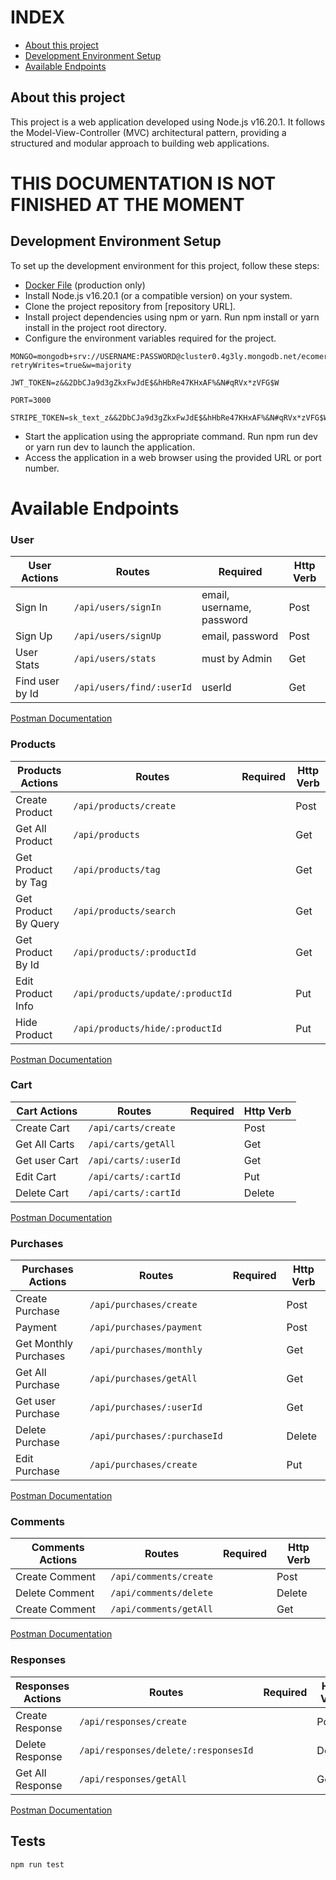 # INDEX

- [About this project](#About-this-project)
- [Development Environment Setup](#Development-Environment-Setup)
- [Available Endpoints](#Available-Endpoints)

## About this project

This project is a web application developed using Node.js v16.20.1. It follows the Model-View-Controller (MVC) architectural pattern, providing a structured and modular approach to building web applications.

# THIS DOCUMENTATION IS NOT FINISHED AT THE MOMENT
## Development Environment Setup

To set up the development environment for this project, follow these steps:
- [Docker File](https://hub.docker.com/repository/docker/clamshell6412/ecomerce_res_api/general) (production only)
- Install Node.js v16.20.1 (or a compatible version) on your system.
- Clone the project repository from [repository URL].
- Install project dependencies using npm or yarn. Run npm install or yarn install in the project root directory.
- Configure the environment variables required for the project.

```
MONGO=mongodb+srv://USERNAME:PASSWORD@cluster0.4g3ly.mongodb.net/ecomerce?retryWrites=true&w=majority
```

```
JWT_TOKEN=z&&2DbCJa9d3gZkxFwJdE$&hHbRe47KHxAF%&N#qRVx*zVFG$W
```

```
PORT=3000
```

```
STRIPE_TOKEN=sk_text_z&&2DbCJa9d3gZkxFwJdE$&hHbRe47KHxAF%&N#qRVx*zVFG$W

```

- Start the application using the appropriate command. Run npm run dev or yarn run dev to launch the application.
- Access the application in a web browser using the provided URL or port number.

# Available Endpoints

### User

| User Actions    | Routes                    | Required                  | Http Verb |
| --------------- | ------------------------- | ------------------------- | --------- |
| Sign In         | `/api/users/signIn`       | email, username, password | Post      |
| Sign Up         | `/api/users/signUp`       | email, password           | Post      |
| User Stats      | `/api/users/stats`        | must by Admin             | Get       |
| Find user by Id | `/api/users/find/:userId` | userId                    | Get       |

[Postman Documentation]()

### Products

| Products Actions     | Routes                            | Required | Http Verb |
| -------------------- | --------------------------------- | -------- | --------- |
| Create Product       | `/api/products/create`            |          | Post      |
| Get All Product      | `/api/products`                   |          | Get       |
| Get Product by Tag   | `/api/products/tag`               |          | Get       |
| Get Product By Query | `/api/products/search`            |          | Get       |
| Get Product By Id    | `/api/products/:productId`        |          | Get       |
| Edit Product Info    | `/api/products/update/:productId` |          | Put       |
| Hide Product         | `/api/products/hide/:productId`   |          | Put       |

[Postman Documentation]()

### Cart

| Cart Actions  | Routes               | Required | Http Verb |
| ------------- | -------------------- | -------- | --------- |
| Create Cart   | `/api/carts/create`  |          | Post      |
| Get All Carts | `/api/carts/getAll`  |          | Get       |
| Get user Cart | `/api/carts/:userId` |          | Get       |
| Edit Cart     | `/api/carts/:cartId` |          | Put       |
| Delete Cart   | `/api/carts/:cartId` |          | Delete    |

[Postman Documentation]()

### Purchases

| Purchases Actions     | Routes                       | Required | Http Verb |
| --------------------- | ---------------------------- | -------- | --------- |
| Create Purchase       | `/api/purchases/create`      |          | Post      |
| Payment               | `/api/purchases/payment`     |          | Post      |
| Get Monthly Purchases | `/api/purchases/monthly`     |          | Get       |
| Get All Purchase      | `/api/purchases/getAll`      |          | Get       |
| Get user Purchase     | `/api/purchases/:userId`     |          | Get       |
| Delete Purchase       | `/api/purchases/:purchaseId` |          | Delete    |
| Edit Purchase         | `/api/purchases/create`      |          | Put       |

[Postman Documentation]()

### Comments

| Comments Actions | Routes                 | Required | Http Verb |
| ---------------- | ---------------------- | -------- | --------- |
| Create Comment   | `/api/comments/create` |          | Post      |
| Delete Comment   | `/api/comments/delete` |          | Delete    |
| Create Comment   | `/api/comments/getAll` |          | Get       |

[Postman Documentation]()

### Responses

| Responses Actions | Routes                               | Required | Http Verb |
| ----------------- | ------------------------------------ | -------- | --------- |
| Create Response   | `/api/responses/create`              |          | Post      |
| Delete Response   | `/api/responses/delete/:responsesId` |          | Delete    |
| Get All Response  | `/api/responses/getAll`              |          | Get       |

[Postman Documentation]()

## Tests

```
npm run test

```
